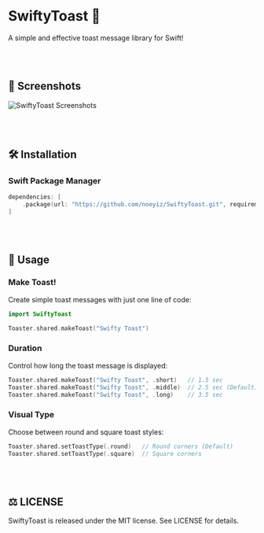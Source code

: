 # SwiftyToast 🍞
A simple and effective toast message library for Swift!

<br><br>

## 📸 Screenshots
![SwiftyToast Screenshots](https://github.com/noeyiz/SwiftyToast/assets/116897060/00333b72-1e23-45a9-aea9-27cb460f1254)

<br><br>

## 🛠️ Installation
### Swift Package Manager
```swift
dependencies: [
    .package(url: "https://github.com/noeyiz/SwiftyToast.git", requirement: .upToNextMajor(from: "1.0.0"))
]
```

<br><br>

## 🚀 Usage
### Make Toast!
Create simple toast messages with just one line of code:

```swift
import SwiftyToast

Toaster.shared.makeToast("Swifty Toast")
```

### Duration
Control how long the toast message is displayed:

```swift
Toaster.shared.makeToast("Swifty Toast", .short)   // 1.5 sec
Toaster.shared.makeToast("Swifty Toast", .middle)  // 2.5 sec (Default)
Toaster.shared.makeToast("Swifty Toast", .long)    // 3.5 sec
```

### Visual Type
Choose between round and square toast styles:

```swift
Toaster.shared.setToastType(.round)   // Round corners (Default)
Toaster.shared.setToastType(.square)  // Square corners
```

<br><br>

## ⚖️ LICENSE
SwiftyToast is released under the MIT license. See LICENSE for details.
